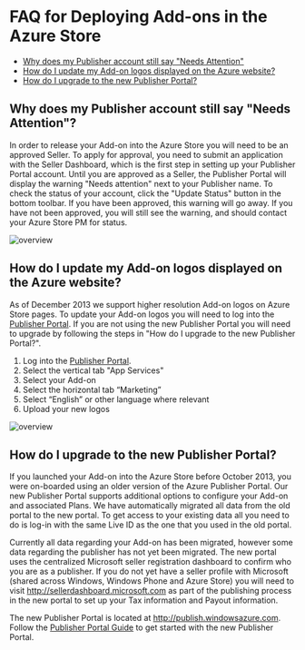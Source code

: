 # FAQ for Deploying Add-ons in the Azure Store

- [Why does my Publisher account still say "Needs Attention"](#why-does-my-publisher-account-still-say-needs-attention)
- [How do I update my Add-on logos displayed on the Azure website?](#how-do-i-update-my-add-on-logos-displayed-on-the-azure-website)
- [How do I upgrade to the new Publisher Portal?](#how-do-i-upgrade-to-the-new-publisher-portal)

## Why does my Publisher account still say "Needs Attention"?

In order to release your Add-on into the Azure Store you will need to be an approved Seller.  To apply for approval, you need to submit an application with the Seller Dashboard, which is the first step in setting up your Publisher Portal account.  Until you are approved as a Seller, the Publisher Portal will display the warning "Needs attention" next to your Publisher name.  To check the status of your account, click the "Update Status" button in the bottom toolbar.  If you have been approved, this warning will go away.  If you have not been approved, you will still see the warning, and should contact your Azure Store PM for status.

![overview](https://raw.github.com/WindowsAzure/azure-resource-provider-sdk/master/docs/images/publisher-portal-update-status.png)


## How do I update my Add-on logos displayed on the Azure website? 
As of December 2013 we support higher resolution Add-on logos on Azure Store pages.  To update your Add-on logos you will need to log into the [Publisher Portal](http://publish.windowsazure.com).  If you are not using the new Publisher Portal you will need to upgrade by following the steps in "How do I upgrade to the new Publisher Portal?".

1. Log into the [Publisher Portal](http://publish.windowsazure.com).
2. Select the vertical tab "App Services"
3. Select your Add-on
4. Select the horizontal tab “Marketing”
5. Select “English” or other language where relevant
6. Upload your new logos

![overview](https://raw.github.com/WindowsAzure/azure-resource-provider-sdk/master/docs/images/publisher-portal-marketing-details.png)

## How do I upgrade to the new Publisher Portal?
If you launched your Add-on into the Azure Store before October 2013, you were on-boarded using an older version of the Azure Publisher Portal. Our new Publisher Portal supports additional options to configure your Add-on and associated Plans. We have automatically migrated all data from the old portal to the new portal. To get access to your existing data all you need to do is log-in with the same Live ID as the one that you used in the old portal.

Currently all data regarding your Add-on has been migrated, however some data regarding the publisher has not yet been migrated. The new portal uses the centralized Microsoft seller registration dashboard to confirm who you are as a publisher. If you do not yet have a seller profile with Microsoft (shared across Windows, Windows Phone and Azure Store) you will need to visit http://sellerdashboard.microsoft.com as part of the publishing process in the new portal to set up your Tax information and Payout information.

The new Publisher Portal is located at http://publish.windowsazure.com.  Follow the [Publisher Portal Guide](https://github.com/WindowsAzure/azure-resource-provider-sdk/tree/master/docs/publisher-portal.md) to get started with the new Publisher Portal.
